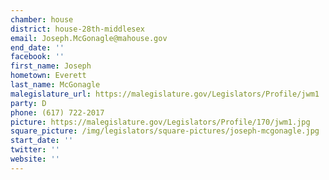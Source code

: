 ```yaml
---
chamber: house
district: house-28th-middlesex
email: Joseph.McGonagle@mahouse.gov
end_date: ''
facebook: ''
first_name: Joseph
hometown: Everett
last_name: McGonagle
malegislature_url: https://malegislature.gov/Legislators/Profile/jwm1
party: D
phone: (617) 722-2017
picture: https://malegislature.gov/Legislators/Profile/170/jwm1.jpg
square_picture: /img/legislators/square-pictures/joseph-mcgonagle.jpg
start_date: ''
twitter: ''
website: ''
---
```

